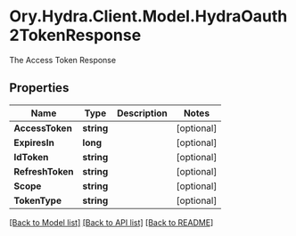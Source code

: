 # Ory.Hydra.Client.Model.HydraOauth2TokenResponse
The Access Token Response
## Properties

Name | Type | Description | Notes
------------ | ------------- | ------------- | -------------
**AccessToken** | **string** |  | [optional] 
**ExpiresIn** | **long** |  | [optional] 
**IdToken** | **string** |  | [optional] 
**RefreshToken** | **string** |  | [optional] 
**Scope** | **string** |  | [optional] 
**TokenType** | **string** |  | [optional] 

[[Back to Model list]](../README.md#documentation-for-models) [[Back to API list]](../README.md#documentation-for-api-endpoints) [[Back to README]](../README.md)

